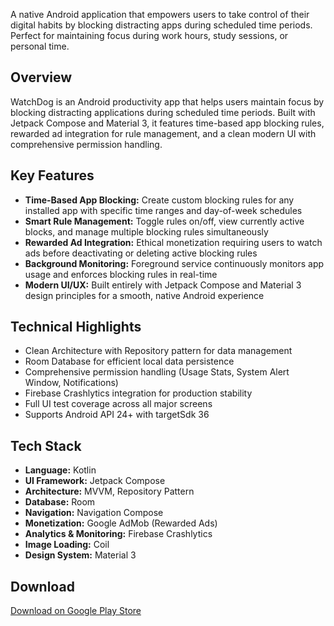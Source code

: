 
A native Android application that empowers users to take control of their digital habits by blocking distracting apps during scheduled time periods. Perfect for maintaining focus during work hours, study sessions, or personal time.

## Overview

WatchDog is an Android productivity app that helps users maintain focus by blocking distracting applications during scheduled time periods. Built with Jetpack Compose and Material 3, it features time-based app blocking rules, rewarded ad integration for rule management, and a clean modern UI with comprehensive permission handling.

## Key Features

- **Time-Based App Blocking:** Create custom blocking rules for any installed app with specific time ranges and day-of-week schedules
- **Smart Rule Management:** Toggle rules on/off, view currently active blocks, and manage multiple blocking rules simultaneously
- **Rewarded Ad Integration:** Ethical monetization requiring users to watch ads before deactivating or deleting active blocking rules
- **Background Monitoring:** Foreground service continuously monitors app usage and enforces blocking rules in real-time
- **Modern UI/UX:** Built entirely with Jetpack Compose and Material 3 design principles for a smooth, native Android experience

## Technical Highlights

- Clean Architecture with Repository pattern for data management
- Room Database for efficient local data persistence
- Comprehensive permission handling (Usage Stats, System Alert Window, Notifications)
- Firebase Crashlytics integration for production stability
- Full UI test coverage across all major screens
- Supports Android API 24+ with targetSdk 36

## Tech Stack

- **Language:** Kotlin
- **UI Framework:** Jetpack Compose
- **Architecture:** MVVM, Repository Pattern
- **Database:** Room
- **Navigation:** Navigation Compose
- **Monetization:** Google AdMob (Rewarded Ads)
- **Analytics & Monitoring:** Firebase Crashlytics
- **Image Loading:** Coil
- **Design System:** Material 3

## Download

[Download on Google Play Store](https://play.google.com/store/apps/details?id=com.neilsayok.straynomore)


